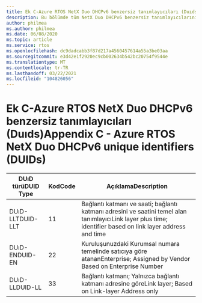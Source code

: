 ```yaml
---
title: Ek C-Azure RTOS NetX Duo DHCPv6 benzersiz tanımlayıcıları (Duıds)
description: Bu bölümde tüm NetX Duo DHCPv6 benzersiz tanımlayıcılarının (Duıds) açıklaması yer almaktadır
author: philmea
ms.author: philmea
ms.date: 06/08/2020
ms.topic: article
ms.service: rtos
ms.openlocfilehash: dc9dadcabb3f87d217a4560457614a55a3be03aa
ms.sourcegitcommit: e3d42e1f2920ec9cb002634b542bc20754f9544e
ms.translationtype: MT
ms.contentlocale: tr-TR
ms.lasthandoff: 03/22/2021
ms.locfileid: "104826056"
---
```

# <a name="appendix-c---azure-rtos-netx-duo-dhcpv6-unique-identifiers-duids"></a><span data-ttu-id="fc932-103">Ek C-Azure RTOS NetX Duo DHCPv6 benzersiz tanımlayıcıları (Duıds)</span><span class="sxs-lookup"><span data-stu-id="fc932-103">Appendix C - Azure RTOS NetX Duo DHCPv6 unique identifiers (DUIDs)</span></span>

| <span data-ttu-id="fc932-104">DUıD türü</span><span class="sxs-lookup"><span data-stu-id="fc932-104">DUID Type</span></span>              | <span data-ttu-id="fc932-105">Kod</span><span class="sxs-lookup"><span data-stu-id="fc932-105">Code</span></span>            | <span data-ttu-id="fc932-106">Açıklama</span><span class="sxs-lookup"><span data-stu-id="fc932-106">Description</span></span> |
| ------------------- | ------------------- | --------------- |
| <span data-ttu-id="fc932-107">DUıD-LLT</span><span class="sxs-lookup"><span data-stu-id="fc932-107">DUID-LLT</span></span> | <span data-ttu-id="fc932-108">1</span><span class="sxs-lookup"><span data-stu-id="fc932-108">1</span></span> | <span data-ttu-id="fc932-109">Bağlantı katmanı ve saati; bağlantı katmanı adresini ve saatini temel alan tanımlayıcı</span><span class="sxs-lookup"><span data-stu-id="fc932-109">Link layer plus time; identifier based on link layer address and time</span></span> |
| <span data-ttu-id="fc932-110">DUıD-EN</span><span class="sxs-lookup"><span data-stu-id="fc932-110">DUID-EN</span></span> | <span data-ttu-id="fc932-111">2</span><span class="sxs-lookup"><span data-stu-id="fc932-111">2</span></span> | <span data-ttu-id="fc932-112">Kuruluşunuzdaki Kurumsal numara temelinde satıcıya göre atanan</span><span class="sxs-lookup"><span data-stu-id="fc932-112">Enterprise; Assigned by Vendor Based on Enterprise Number</span></span> |
| <span data-ttu-id="fc932-113">DUıD-LL</span><span class="sxs-lookup"><span data-stu-id="fc932-113">DUID-LL</span></span> | <span data-ttu-id="fc932-114">3</span><span class="sxs-lookup"><span data-stu-id="fc932-114">3</span></span> | <span data-ttu-id="fc932-115">Bağlantı katmanı; Yalnızca bağlantı katmanı adresine göre</span><span class="sxs-lookup"><span data-stu-id="fc932-115">Link layer; Based on Link-layer Address only</span></span>| 